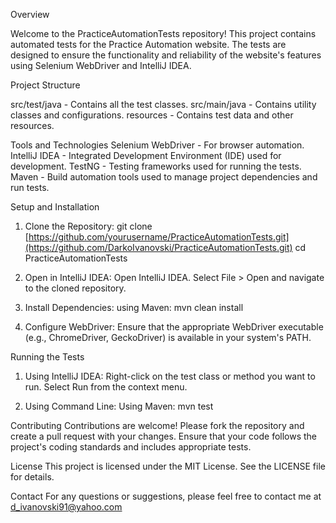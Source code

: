 Overview

Welcome to the PracticeAutomationTests repository! This project contains automated tests for the Practice Automation website. 
The tests are designed to ensure the functionality and reliability of the website's features using Selenium WebDriver and IntelliJ IDEA.


Project Structure

src/test/java - Contains all the test classes.
src/main/java - Contains utility classes and configurations.
resources - Contains test data and other resources.

Tools and Technologies
Selenium WebDriver - For browser automation.
IntelliJ IDEA - Integrated Development Environment (IDE) used for development.
TestNG - Testing frameworks used for running the tests.
Maven - Build automation tools used to manage project dependencies and run tests.


Setup and Installation

1. Clone the Repository:
git clone [https://github.com/yourusername/PracticeAutomationTests.git](https://github.com/DarkoIvanovski/PracticeAutomationTests.git)
cd PracticeAutomationTests

2. Open in IntelliJ IDEA:
Open IntelliJ IDEA.
Select File > Open and navigate to the cloned repository.

3. Install Dependencies:
using Maven:
mvn clean install

4. Configure WebDriver:
Ensure that the appropriate WebDriver executable (e.g., ChromeDriver, GeckoDriver) is available in your system's PATH.


Running the Tests
1. Using IntelliJ IDEA:
Right-click on the test class or method you want to run.
Select Run from the context menu.

2. Using Command Line:
Using Maven:
mvn test


Contributing
Contributions are welcome! Please fork the repository and create a pull request with your changes. Ensure that your code follows the project's coding standards and includes appropriate tests.

License
This project is licensed under the MIT License. See the LICENSE file for details.

Contact
For any questions or suggestions, please feel free to contact me at d_ivanovski91@yahoo.com
